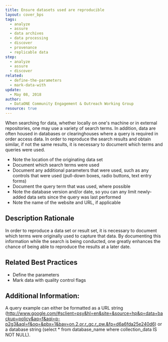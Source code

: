 ```yaml
---
title: Ensure datasets used are reproducible
layout: cover_bps
tags:
  - analyze
  - assure
  - data archives
  - data processing
  - discover
  - provenance
  - replicable data
step:
  - analyze
  - assure
  - discover
related:
  - define-the-parameters
  - mark-data-with
update:
  - May 08, 2018
author:
  - DataONE Community Engagement & Outreach Working Group
resource: true
---
```




When searching for data, whether locally on one's machine or in external repositories, one may use a variety of search terms. In addition, data are often housed in databases or clearinghouses where a query is required in order access data. In order to reproduce the search results and obtain similar, if not the same results, it is necessary to document which terms and queries were used.

- Note the location of the originating data set
- Document which search terms were used
- Document any additional parameters that were used, such as any controls that were used (pull-down boxes, radio buttons, text entry forms)
- Document the query term that was used, where possible
- Note the database version and/or date, so you can any limit newly-added data sets since the query was last performed
- Note the name of the website and URL, if applicable

## Description Rationale

In order to reproduce a data set or result set, it is necessary to document which terms were originally used to capture that data. By documenting this information while the search is being conducted, one greatly enhances the chance of being able to reproduce the results at a later date.

## Related Best Practices

- Define the parameters
- Mark data with quality control flags

## Additional Information:

A query example can either be formatted as a URL string (http://www.google.com/#sclient=psy&hl=en&site=&source=hp&q=data+backup+policy&aq=f&aqi=p-p2g3&aql=f&oq=&pbx=1&bav=on.2,or.r_gc.r_pw.&fp=d6a6fda25e240d6) or a database string (select * from database_name where collection_data IS NOT NULL).
